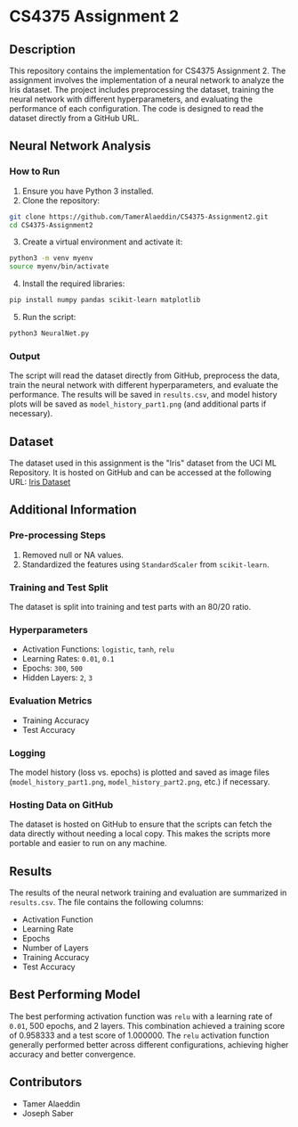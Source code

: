 # CS4375 Assignment 2
## Description
This repository contains the implementation for CS4375 Assignment 2. The assignment involves the implementation of a neural network to analyze the Iris dataset. The project includes preprocessing the dataset, training the neural network with different hyperparameters, and evaluating the performance of each configuration. The code is designed to read the dataset directly from a GitHub URL.

## Neural Network Analysis
### How to Run
1. Ensure you have Python 3 installed.
2. Clone the repository:
 
```bash
git clone https://github.com/TamerAlaeddin/CS4375-Assignment2.git
cd CS4375-Assignment2
```

3. Create a virtual environment and activate it:
 
```bash
python3 -m venv myenv
source myenv/bin/activate
```

4. Install the required libraries:
 
```bash
pip install numpy pandas scikit-learn matplotlib
```

5. Run the script:
 
```bash
python3 NeuralNet.py
```

### Output
The script will read the dataset directly from GitHub, preprocess the data, train the neural network with different hyperparameters, and evaluate the performance. The results will be saved in `results.csv`, and model history plots will be saved as `model_history_part1.png` (and additional parts if necessary).

## Dataset
The dataset used in this assignment is the "Iris" dataset from the UCI ML Repository. It is hosted on GitHub and can be accessed at the following URL:
[Iris Dataset](https://raw.githubusercontent.com/TamerAlaeddin/CS4375-Assignment2/master/iris.data)

## Additional Information
### Pre-processing Steps
1. Removed null or NA values.
2. Standardized the features using `StandardScaler` from `scikit-learn`.

### Training and Test Split
The dataset is split into training and test parts with an 80/20 ratio.

### Hyperparameters
- Activation Functions: `logistic`, `tanh`, `relu`
- Learning Rates: `0.01`, `0.1`
- Epochs: `300`, `500`
- Hidden Layers: `2`, `3`

### Evaluation Metrics
- Training Accuracy
- Test Accuracy

### Logging
The model history (loss vs. epochs) is plotted and saved as image files (`model_history_part1.png`, `model_history_part2.png`, etc.) if necessary.

### Hosting Data on GitHub
The dataset is hosted on GitHub to ensure that the scripts can fetch the data directly without needing a local copy. This makes the scripts more portable and easier to run on any machine.

## Results
The results of the neural network training and evaluation are summarized in `results.csv`. The file contains the following columns:
- Activation Function
- Learning Rate
- Epochs
- Number of Layers
- Training Accuracy
- Test Accuracy

## Best Performing Model
The best performing activation function was `relu` with a learning rate of `0.01`, 500 epochs, and 2 layers. This combination achieved a training score of 0.958333 and a test score of 1.000000. The `relu` activation function generally performed better across different configurations, achieving higher accuracy and better convergence.

## Contributors
- Tamer Alaeddin
- Joseph Saber